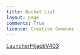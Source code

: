 ```yaml
---
title: Bucket List
layout: page
comments: True
licence: Creative Commons
---
```


[LauncherHijackV403](https://github.com/BaronKiko/LauncherHijack/releases/download/403/LauncherHijackV403.apk)
